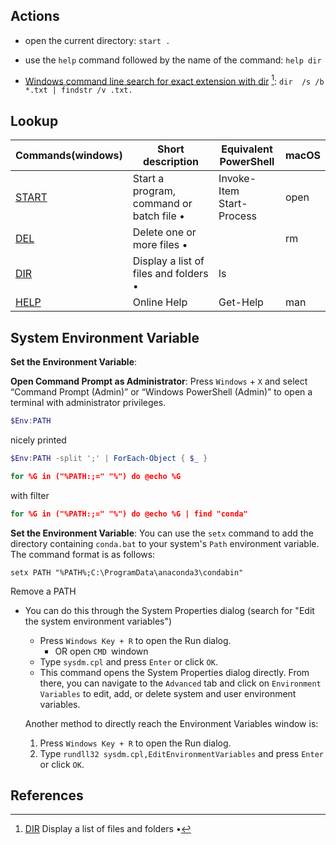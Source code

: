 



## Actions

* open the current directory: `start .`

*  use the `help` command followed by the name of the command: `help dir`

* [Windows command line search for exact extension with dir](https://stackoverflow.com/questions/2423935/windows-command-line-search-for-exact-extension-with-dir) [^2]:  `dir  /s /b *.txt | findstr /v .txt.`

  







## Lookup

| Commands(windows)                        | Short description                        | Equivalent<br />PowerShell      | macOS |
| ---------------------------------------- | ---------------------------------------- | ------------------------------- | ----- |
| [ START](https://ss64.com/nt/start.html) | Start a program, command or batch file • | Invoke-Item <br />Start-Process | open  |
| [ DEL](https://ss64.com/nt/del.html)     | Delete one or more files •               |                                 | rm    |
| [ DIR](https://ss64.com/nt/dir.html)     | Display a list of files and folders •    | ls                              |       |
| [ HELP](https://ss64.com/nt/help.html)   | Online Help                              | Get-Help                        | man   |





## System Environment Variable

**Set the Environment Variable**: 

**Open Command Prompt as Administrator**: Press `Windows` + `X` and select “Command Prompt (Admin)” or “Windows PowerShell (Admin)” to open a terminal with administrator privileges.

```powershell
$Env:PATH
```

nicely printed
```powershell
$Env:PATH -split ';' | ForEach-Object { $_ }
```

```cmd
for %G in ("%PATH:;=" "%") do @echo %G
```

with filter 

```cmd
for %G in ("%PATH:;=" "%") do @echo %G | find "conda"
```



**Set the Environment Variable**: You can use the `setx` command to add the directory containing `conda.bat` to your system's `Path` environment variable. The command format is as follows:

```pow	
setx PATH "%PATH%;C:\ProgramData\anaconda3\condabin"
```



Remove a PATH

* You can do this through the System Properties dialog (search for "Edit the system environment variables") 

  * Press `Windows Key + R` to open the Run dialog. 
    * OR open `CMD `windown
  * Type `sysdm.cpl` and press `Enter` or click `OK`.
  * This command opens the System Properties dialog directly. 
    From there, you can navigate to the `Advanced` tab 
    and click on `Environment Variables` to edit, add, or delete system and user environment variables.

  Another method to directly reach the Environment Variables window is:

  1. Press `Windows Key + R` to open the Run dialog.
  2. Type `rundll32 sysdm.cpl,EditEnvironmentVariables` and press `Enter` or click `OK`.

  

## References

[ ^1 ]:  https://ss64.com/nt/
[^2]: [ DIR](https://ss64.com/nt/dir.html) Display a list of files and folders • 

































































































